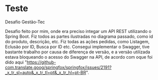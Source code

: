 # Teste
Desafio Gestão-Tec

Desafio feito por mim, onde era preciso integar um API REST utilizando o Spring Boot.
Fiz todos as partes ilustradas no diagrama passado, como id do produto, descrição, etc.
Fiz todas as ações pedidas, como Listagem, Eclusão por ID, Busca por ID etc.
Consegui implementar o Swagger, tive bastante trabalho por causa de diferença de versão, e a versão utilizada estava bloqueando o acesso do Swagger na API, 
de acordo com oque foi dido aqui "https://github-com.translate.goog/springfox/springfox/issues/2191?_x_tr_sl=auto&_x_tr_tl=pt&_x_tr_hl=pt-BR".
